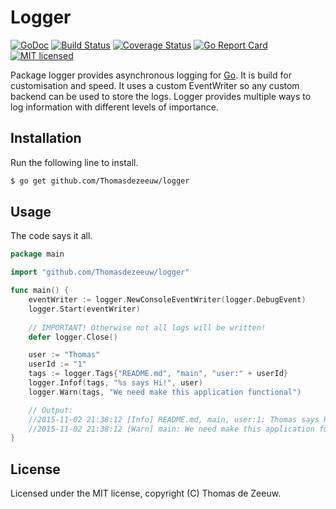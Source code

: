 # Logger

[![GoDoc](https://godoc.org/github.com/Thomasdezeeuw/logger?status.svg)](https://godoc.org/github.com/Thomasdezeeuw/logger)
[![Build Status](https://travis-ci.org/Thomasdezeeuw/logger.png?branch=master)](https://travis-ci.org/Thomasdezeeuw/logger)
[![Coverage Status](https://coveralls.io/repos/Thomasdezeeuw/logger/badge.svg?branch=master&service=github)](https://coveralls.io/github/Thomasdezeeuw/logger?branch=master)
[![Go Report Card](https://goreportcard.com/badge/github.com/Thomasdezeeuw/logger)](https://goreportcard.com/report/github.com/Thomasdezeeuw/logger)
[![MIT licensed](https://img.shields.io/badge/license-MIT-blue.svg)](https://github.com/Thomasdezeeuw/logger/blob/master/LICENSE)

Package logger provides asynchronous logging for [Go](https://golang.org/). It
is build for customisation and speed. It uses a custom EventWriter so any custom
backend can be used to store the logs. Logger provides multiple ways to log
information with different levels of importance.

## Installation

Run the following line to install.

```bash
$ go get github.com/Thomasdezeeuw/logger
```

## Usage

The code says it all.

```go
package main

import "github.com/Thomasdezeeuw/logger"

func main() {
	eventWriter := logger.NewConsoleEventWriter(logger.DebugEvent)
	logger.Start(eventWriter)
	
	// IMPORTANT! Otherwise not all logs will be written!
	defer logger.Close()

	user := "Thomas"
	userId := "1"
	tags := logger.Tags{"README.md", "main", "user:" + userId}
	logger.Infof(tags, "%s says Hi!", user)
	logger.Warn(tags, "We need make this application functional")

	// Output:
	//2015-11-02 21:38:12 [Info] README.md, main, user:1: Thomas says Hi!
	//2015-11-02 21:38:12 [Warn] main: We need make this application functional
}
```

## License

Licensed under the MIT license, copyright (C) Thomas de Zeeuw.
